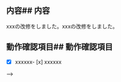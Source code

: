 <!-- I want to review in Japanese. --><!-- I want to review in Japanese. -->



## 内容## 内容

xxxの改修をしました。xxxの改修をしました。



## 動作確認項目## 動作確認項目

- [x] xxxxxx- [x] xxxxxx



<!-- for GitHub Copilot review rule --><!-- for GitHub Copilot review rule -->

<!--<!--

レビューする際には、以下のprefix(接頭辞)をつけてくださいレビューする際には、以下のprefix(接頭辞)をつけてください

[must][must]

[imo] (in my opinion)[imo] (in my opinion)

[nits] (nitpick)[nits] (nitpick)

[ask][ask]

[fyi][fyi]

-->-->

<!--
複数テンプレート運用中です。用途に応じて以下も利用できます：
- .github/PULL_REQUEST_TEMPLATE/default.md（標準）
- .github/PULL_REQUEST_TEMPLATE/bugfix.md（バグ修正）
- .github/PULL_REQUEST_TEMPLATE/docs.md（ドキュメント）
-->
